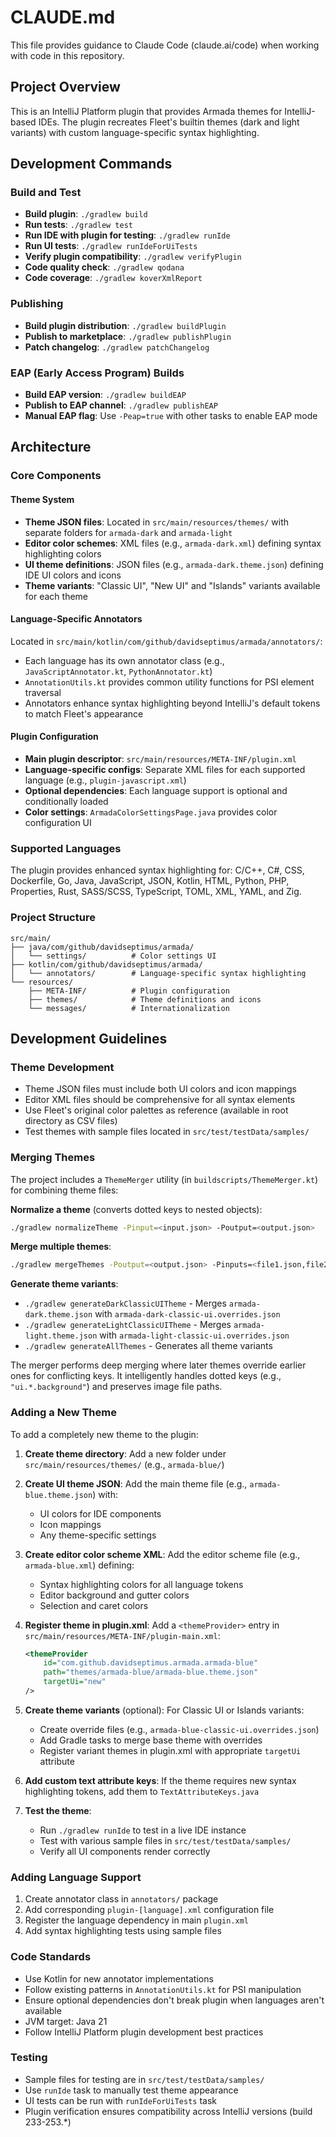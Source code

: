 # CLAUDE.md

This file provides guidance to Claude Code (claude.ai/code) when working with code in this repository.

## Project Overview

This is an IntelliJ Platform plugin that provides Armada themes for IntelliJ-based IDEs. The plugin recreates Fleet's builtin themes (dark and light variants) with custom language-specific syntax highlighting.

## Development Commands

### Build and Test
- **Build plugin**: `./gradlew build`
- **Run tests**: `./gradlew test`
- **Run IDE with plugin for testing**: `./gradlew runIde`
- **Run UI tests**: `./gradlew runIdeForUiTests`
- **Verify plugin compatibility**: `./gradlew verifyPlugin`
- **Code quality check**: `./gradlew qodana`
- **Code coverage**: `./gradlew koverXmlReport`

### Publishing
- **Build plugin distribution**: `./gradlew buildPlugin`
- **Publish to marketplace**: `./gradlew publishPlugin`
- **Patch changelog**: `./gradlew patchChangelog`

### EAP (Early Access Program) Builds
- **Build EAP version**: `./gradlew buildEAP`
- **Publish to EAP channel**: `./gradlew publishEAP`
- **Manual EAP flag**: Use `-Peap=true` with other tasks to enable EAP mode

## Architecture

### Core Components

#### Theme System
- **Theme JSON files**: Located in `src/main/resources/themes/` with separate folders for `armada-dark` and `armada-light`
- **Editor color schemes**: XML files (e.g., `armada-dark.xml`) defining syntax highlighting colors
- **UI theme definitions**: JSON files (e.g., `armada-dark.theme.json`) defining IDE UI colors and icons
- **Theme variants**:  "Classic UI", "New UI" and "Islands" variants available for each theme

#### Language-Specific Annotators
Located in `src/main/kotlin/com/github/davidseptimus/armada/annotators/`:
- Each language has its own annotator class (e.g., `JavaScriptAnnotator.kt`, `PythonAnnotator.kt`)
- `AnnotationUtils.kt` provides common utility functions for PSI element traversal
- Annotators enhance syntax highlighting beyond IntelliJ's default tokens to match Fleet's appearance

#### Plugin Configuration
- **Main plugin descriptor**: `src/main/resources/META-INF/plugin.xml`
- **Language-specific configs**: Separate XML files for each supported language (e.g., `plugin-javascript.xml`)
- **Optional dependencies**: Each language support is optional and conditionally loaded
- **Color settings**: `ArmadaColorSettingsPage.java` provides color configuration UI

### Supported Languages
The plugin provides enhanced syntax highlighting for: C/C++, C#, CSS, Dockerfile, Go, Java, JavaScript, JSON, Kotlin, HTML, Python, PHP, Properties, Rust, SASS/SCSS, TypeScript, TOML, XML, YAML, and Zig.

### Project Structure
```
src/main/
├── java/com/github/davidseptimus/armada/
│   └── settings/          # Color settings UI
├── kotlin/com/github/davidseptimus/armada/
│   └── annotators/        # Language-specific syntax highlighting
└── resources/
    ├── META-INF/          # Plugin configuration
    ├── themes/            # Theme definitions and icons
    └── messages/          # Internationalization
```

## Development Guidelines

### Theme Development
- Theme JSON files must include both UI colors and icon mappings
- Editor XML files should be comprehensive for all syntax elements
- Use Fleet's original color palettes as reference (available in root directory as CSV files)
- Test themes with sample files located in `src/test/testData/samples/`

### Merging Themes
The project includes a `ThemeMerger` utility (in `buildscripts/ThemeMerger.kt`) for combining theme files:

**Normalize a theme** (converts dotted keys to nested objects):
```bash
./gradlew normalizeTheme -Pinput=<input.json> -Poutput=<output.json>
```

**Merge multiple themes**:
```bash
./gradlew mergeThemes -Poutput=<output.json> -Pinputs=<file1.json,file2.json,...>
```

**Generate theme variants**:
- `./gradlew generateDarkClassicUITheme` - Merges `armada-dark.theme.json` with `armada-dark-classic-ui.overrides.json`
- `./gradlew generateLightClassicUITheme` - Merges `armada-light.theme.json` with `armada-light-classic-ui.overrides.json`
- `./gradlew generateAllThemes` - Generates all theme variants

The merger performs deep merging where later themes override earlier ones for conflicting keys. It intelligently handles dotted keys (e.g., `"ui.*.background"`) and preserves image file paths.

### Adding a New Theme
To add a completely new theme to the plugin:

1. **Create theme directory**: Add a new folder under `src/main/resources/themes/` (e.g., `armada-blue/`)

2. **Create UI theme JSON**: Add the main theme file (e.g., `armada-blue.theme.json`) with:
   - UI colors for IDE components
   - Icon mappings
   - Any theme-specific settings

3. **Create editor color scheme XML**: Add the editor scheme file (e.g., `armada-blue.xml`) defining:
   - Syntax highlighting colors for all language tokens
   - Editor background and gutter colors
   - Selection and caret colors

4. **Register theme in plugin.xml**: Add a `<themeProvider>` entry in `src/main/resources/META-INF/plugin-main.xml`:
   ```xml
   <themeProvider
       id="com.github.davidseptimus.armada.armada-blue"
       path="themes/armada-blue/armada-blue.theme.json"
       targetUi="new"
   />
   ```

5. **Create theme variants** (optional): For Classic UI or Islands variants:
   - Create override files (e.g., `armada-blue-classic-ui.overrides.json`)
   - Add Gradle tasks to merge base theme with overrides
   - Register variant themes in plugin.xml with appropriate `targetUi` attribute

6. **Add custom text attribute keys**: If the theme requires new syntax highlighting tokens, add them to `TextAttributeKeys.java`

7. **Test the theme**:
   - Run `./gradlew runIde` to test in a live IDE instance
   - Test with various sample files in `src/test/testData/samples/`
   - Verify all UI components render correctly

### Adding Language Support
1. Create annotator class in `annotators/` package
2. Add corresponding `plugin-[language].xml` configuration file
3. Register the language dependency in main `plugin.xml`
4. Add syntax highlighting tests using sample files

### Code Standards
- Use Kotlin for new annotator implementations
- Follow existing patterns in `AnnotationUtils.kt` for PSI manipulation
- Ensure optional dependencies don't break plugin when languages aren't available
- JVM target: Java 21
- Follow IntelliJ Platform plugin development best practices

### Testing
- Sample files for testing are in `src/test/testData/samples/`
- Use `runIde` task to manually test theme appearance
- UI tests can be run with `runIdeForUiTests` task
- Plugin verification ensures compatibility across IntelliJ versions (build 233-253.*)